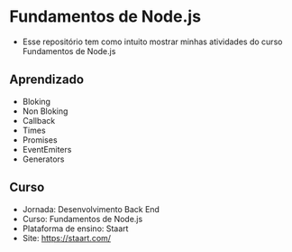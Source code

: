 # Fundamentos de Node.js
- Esse repositório tem como intuito mostrar minhas atividades do curso Fundamentos de Node.js

## Aprendizado
- Bloking
- Non Bloking
- Callback
- Times
- Promises
- EventEmiters
- Generators

## Curso
- Jornada: Desenvolvimento Back End
- Curso: Fundamentos de Node.js
- Plataforma de ensino:  Staart
- Site: https://staart.com/
